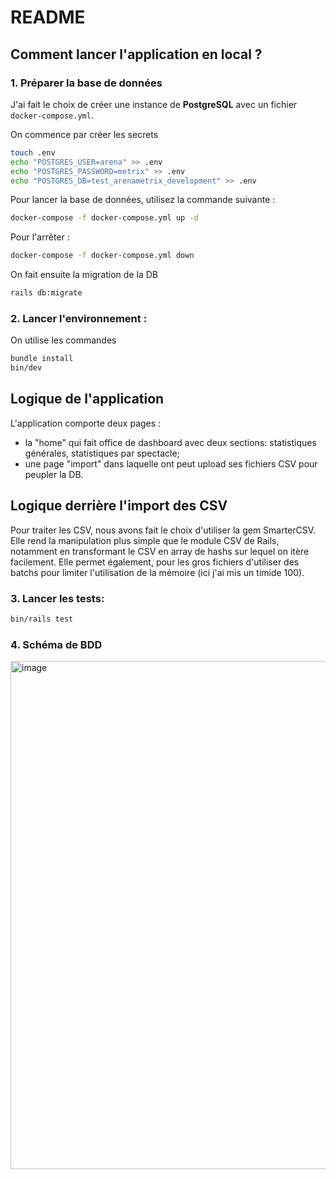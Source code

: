 # README

## Comment lancer l'application en local ?

### 1. Préparer la base de données

J'ai fait le choix de créer une instance de **PostgreSQL** avec un fichier `docker-compose.yml`.

On commence par créer les secrets 

```bash
touch .env
echo "POSTGRES_USER=arena" >> .env
echo "POSTGRES_PASSWORD=metrix" >> .env
echo "POSTGRES_DB=test_arenametrix_development" >> .env
```

Pour lancer la base de données, utilisez la commande suivante :

```bash
docker-compose -f docker-compose.yml up -d
```

Pour l'arrêter : 

```bash
docker-compose -f docker-compose.yml down
```

On fait ensuite la migration de la DB 

```bash
rails db:migrate
```

### 2. Lancer l'environnement :



On utilise les commandes

```bash
bundle install
bin/dev
```


## Logique de l'application

L'application comporte deux pages : 
- la "home" qui fait office de dashboard avec deux sections: statistiques générales, statistiques par spectacle;
- une page "import" dans laquelle ont peut upload ses fichiers CSV pour peupler la DB.
  

## Logique derrière l'import des CSV 
Pour traiter les CSV, nous avons fait le choix d'utiliser la gem SmarterCSV. Elle rend la manipulation plus simple que le module CSV de Rails, notamment en transformant le CSV en array de hashs sur lequel on itère facilement. Elle permet également, pour les gros fichiers d'utiliser des batchs pour limiter l'utilisation de la mémoire (ici j'ai mis un timide 100).


### 3. Lancer les tests: 


```bash
bin/rails test
```

### 4. Schéma de BDD 

<img width="813" alt="image" src="https://github.com/user-attachments/assets/bfa92a9e-6bc9-405c-bf49-81dc09dd37e6" />


